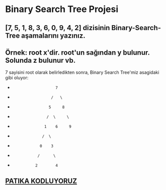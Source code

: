 # Binary Search Tree Projesi
## [7, 5, 1, 8, 3, 6, 0, 9, 4, 2] dizisinin Binary-Search-Tree aşamalarını yazınız.

## Örnek: root x'dir. root'un sağından y bulunur. Solunda z bulunur vb.
7 sayisini root olarak belirledikten sonra, Binary Search Tree'miz asagidaki gibi oluyor:
-                        7
-                      /   \
-                     5     8
-                    /  \     \
-                   1    6     9
-                  /  \
-                 0    3
-                /      \
-               2        4


## [PATIKA KODLUYORUZ](https://www.patika.dev)